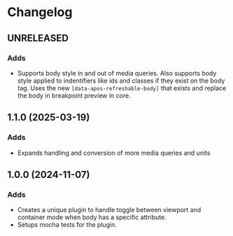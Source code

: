 # Changelog

## UNRELEASED

### Adds

* Supports body style in and out of media queries. Also supports body style applied to indentifiers like ids and classes if they exist on the body tag. 
Uses the new `[data-apos-refreshable-body]` that exists and replace the body in breakpoint preview in core.

## 1.1.0 (2025-03-19)

### Adds

* Expands handling and conversion of more media queries and units

## 1.0.0 (2024-11-07)

### Adds

* Creates a unique plugin to handle toggle between viewport and container mode when body has a specific attribute.
* Setups mocha tests for the plugin.

